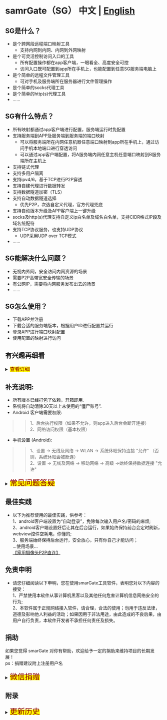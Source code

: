 # samrGate（SG） 中文 | [English](https://github.com/lazy-luo/smarGate/blob/master/README_en.md)

## SG是什么？
* 是个跨网段远程端口映射工具
  * 支持内网到内网、内网到外网映射
* 是个可灵活控制访问入口的工具
  * 所有配置操作都在app客户端，一眼看全、高度安全可控
  * 访问入口既可配置到app所在手机上，也能配置到任意SG服务端电脑上
* 是个简单的远程文件管理工具
  * 可对手机及服务端所在服务器进行文件管理操作
* 是个简单的socks代理工具
* 是个简单的http(s)代理工具
* ......

## SG有什么特点？
* 所有映射都通过app客户端进行配置，服务端运行时免配置
* 支持服务端到APP及服务端到服务端的端口映射
  * 可以将服务端所在内网任意机器任意端口映射到app所在手机上，通过访问手机本地端口进行穿透访问
  * 可以通过app客户端配置，将A服务端内网任意主机任意端口映射到B服务端所在主机上
* 支持链式代理
* 支持多用户隔离
* 支持ipv4/6，基于TCP进行P2P穿透
* 支持自建代理进行数据转发
* 支持数据隧道加密（TLS）
* 支持自动数据隧道选择
  * 优先P2P，次选自定义代理，官方代理兜底
* 支持自动版本升级及APP客户端上一键升级
* socks及http(s)代理支持自定义ip白名单及域名白名单，支持CIDR格式IP段及域名统配符
* 支持TCP协议服务，也支持UDP协议
  * UDP采用UDP over TCP模式
* ......

## SG能解决什么问题？
* 无视内外网，安全访问内网资源的场景
* 需要P2P高带宽安全传输的场景
* 有公网IP，需要将内网服务发布出去的场景
* ......

## SG怎么使用？
* 下载APP并注册
* 下载合适的服务端版本，根据用户ID进行配置并运行
* 登录APP进行端口映射配置
* 使用配置的映射进行访问

## 有兴趣再细看

<details>
<summary>
	<mark><font size=3 color=darkred>查看详细</font></mark>
</summary>

# 
## 快速概览<a href=https://github.com/lazy-luo/smarGate/wiki/快速上手手册>【快速上手手册】</a> <a href="https://b23.tv/nm52P5Q">【三方视频教学- B站】</a><br>
* 平台适配，支持linux、windows、macos、android、（tob，小型机：hp-unix、solaris、AIX）<br>
* cpu架构，支持x86、arm、mips、riscv（tob：alpha、PowerPC、SPRAC）<br>
* 注重安全，“内网”到“内网”的穿透，无需映射任何端口到外网，不更改任何防火墙配置<br>
* 注重带宽，”4G手机+v6宽带“采用P2P方式访问内网服务（基于TCP协议，v4支持NAT1-3穿透）<br>
* 注重节约，无需购买vps、无需公网IP；家中淘汰Android手机可做服务器<br>
* 注重可靠，随用随有，可7*24不间断服务，且不受UDP协议Qos之苦<br>
* 注重可控，客户端一点配置，且随时随地控制服务开启/关闭<br>
* 注重环保，免安装，体量小巧（mini版1MB左右） allinone，高性能且资源占用最少<br>
* 注重便携，无论工作或是度假，不管在任何地方，只要手机有网络，一切尽在掌控<br>
* ......如果这都是你想要的！请耐心继续往下看；如果你还想要...请提issue，【更新历史】也有看头哦<br>
* 免费，测试稳定后考虑开源. <br>
* 包含一个android客户端和需内网安装的服务端.<br>

## APP端配置（必须）--- 无法正常使用典型情况
* 必须配置“允许后台运行”权限，否则切后台即被系统断连
* 必须配置“休眠时始终保持网络连接”，否则一旦休眠则被系统断连
* 可以配置“允许自启动”权限，否则Android服务端模式下无法开机启动（v0.30及后续版本）
* 可以配置“麦克风”权限，否则Android服务端无法提供语音监听功能（v0.30及后续版本）
* 注意：SG官方代理不提供到港澳台及国外IP的数据转发
## smarGate是什么？<br>
#### 官方命名为“移动网关”，通过手机客户端将位于内网的服务端网络进行按需暴露，核心引擎采用c++实现。<br>
#### “移动网关”是用户私有网关，所有共享访问入口都在客户端，不是类似其它穿透工具主推的面向域名的公共访问入口。打个比方：smarGate是将防盗门随身携带，其它穿透产品是将防盗门放到公共场所，额...虽然需要钥匙，但有种职业叫开锁匠<br>

##### 具备如下技术特点：<br>
* 安全性 <br>
  * 手机客户端作为主要的访问入口，按需开放，及时关闭。<br>
  * 支持服务端间端口映射组网（v0.31及以后版本）。<br>
  * 电脑可以接入手机热点或wifi环境下通过访问手机开放的端口穿透到内网进行访问（客户端会显示手机ip）。<br>
  * 手机网络一般为私有网段别人无法访问。<br>
  * 用户间隔离。<br>
* 扩展性<br>
  * 基于内网网段代理，可以配合众多工具实现各种网络服务能力（telnet、ssh、http服务、内网摄像头、远程桌面等）<br>
  * 面向极客，可访问自定义的内网服务（rpc）<br>
* 便利性<br>
  * 手机客户端一点配置<br>
  * 服务能力动态增减<br>
* 高性能<br>
  * 0.1.1版本开始采用自主网络引擎，性能高，千元手机客户端能支持1千以上的并发共享访问<br>
  * 高性能设计：<br>
  	* 跨平台实现 socket 多路复用，支持：poll、epoll、kqueue、port、select、IOCP 等模型<br>
	* 采用 lock-free 算法<br>
	* 线程池设计<br>
	* socket 连接池<br>
	* 多级任务队列 <br>
	* ...<br>
<details>
<summary>
	<mark><font size=6 color=darkred>附：交互示意图</font></mark>
</summary>
<img src="https://github.com/lazy-luo/smarGate/blob/master/res/smarGateArch.png" /><br>
</details>
	
## smarGate有什么主要功能？<br>
* 支持代理穿透<br>
  * 官方提供免费的代理服务器（共享带宽，多人共用时比较慢，最佳实践为启用自有代理服务器）<br>
  * <I>如果自己有云服务器（具备公网ip），用户可自定义自己的代理服务器，且在代理服务器上安装proxy_server。所有数据传输走用户配置的代理服务器（代理服务器需要证书，可自动生成也可配置已有证书）</I> <br>

```  
  1、“代理服务器”配置如下（代理服务器必须允许任意端口“入站”连接）：
```
```
  <?xml version="1.0" encoding="GBK"?>
    <app-config code="PROXY" name="proxy-server">
        <app-parameter>
	        <proxy-service-port value="9001"/><!--自定义代理端口 -->
		<owner-id value="xxxx" /><!-- xxxx 为注册成功返回的用户ID -->
		<access-token value="nnnnn"/><!--访问token，必须为数字【可选配】 -->
		<ssl-create-certfile value="true" /><!-- 如未用如下选项指定证书，则自动生成证书【必须确保安装openssl】，默认为 false 代表无需自动生成 -->
          <!-- 如果自己有证书及私钥，则配置如下项，启动安全的SSL通道，其中文件名需要配置正确；没有证书则不需要配置，可启用上面自动生成证书选项
	        <ssl-cacert-file value="xxx.crt"/>
	        <ssl-privatekey-file value="xxx.key"/>
          -->
       </app-parameter>
       <moudle-parameter>
        <log-level value="LOG_ERROR"/>
        <log-write-mode value="CONSOLE_ONLY"/>
      </moudle-parameter>
  </app-config>
```
```
  2、"服务端"中增加如下配置：
```
```
......
    <app-parameter>
       	     <ssl-create-certfile value="true" />
       <!-- 如果代理服务器启动安全的SSL通道，这里必须配置证书及私钥
	     <ssl-cacert-file value="xxx.crt"/>
	     <ssl-privatekey-file value="xxx.key"/>
       -->
    </app-parameter>
    <moudle-parameter>
      ......
    </moudle-parameter>
    <!-- 配置上述代理服务器的ip或域名+端口，注意：ip必须为公网IP。ssl选项必须配置正确，如果代理服务器有证书（包括自动生成证书）且生效则配置为true否则为false -->
    <channel address="xxx.xxx.xxx.xxx:9001" ssl="true" token="nnnnn" /><!--访问token，必须与代理服务器一致，如果没有则不配 -->
```
* 支持p2p通道<br>
  * 使用TCP协议进行p2p穿透，提升安全性<br>
  * 不是所有的网络都支持p2p，取决于两端NAT类型
  * v0.14以上版本，直接支持ipv6，且能提供防火墙穿透
  * P2P测试结论：一端是NAT4，另一端是NAT3或NAT4时无法打通<br>
注：NAT1-〉Full Cone ， NAT2-〉Restricted Cone ， NAT3-〉Port Restricted Cone ， NAT4-〉Symmetric<br>
  <table>
	<th>服务端 NAT</th><th>客户端 NAT</th><th>P2P成功</th>
	<tr><td>NAT1-3</td><td>NAT1-3</td><td>YES</td></tr>
	<tr><td>NAT1-2</td><td>NAT4</td><td>YES</td></tr>
	<tr><td>NAT4</td><td>NAT1-2</td><td>YES</td></tr>
	<tr><td>NAT4</td><td>NAT3-4</td><td>NO</td></tr>
	<tr><td>NAT3-4</td><td>NAT4</td><td>NO</td></tr>
  </table>
  
* 支持外网发布（有违安全设计理念，v0.31版本开放）<br>
  * 其它内网穿透工具的主推模式，将内网服务直接映射到外网端口<br>
* 支持服务端之间的P2P端口映射（v0.31及以后版本） <br>
  * 具体配置主要通过 ip@index方式支持<br>
  
<details>
<summary>
	<mark><font size=6 color=darkred>附：主要功能简述</font></mark>
</summary>
	
```	
1、支持基于tcp的P2P连接隧道
	。安全可靠，避免Qos
2、支持所有基于tcp的各类协议”透明代理”
	。可代理所有内网tcp服务（ssh、rdp、smb、vnc、摄像头、数据库服务等）
3、支持HTTP、HTTPS to HTTP
	。支持http-head rewrite，支持将https服务代理成http
4、支持udp over tcp
	。支持udp协议的服务代理
5、透明方式（无需关注ipv6地址）支持ipv6隧道
	。自动建立v6隧道，访问时始终使用v4地址
6、支持自定义代理（需外网ip），接管所有数据转发
	。无法p2p时，自动连接自定义代理，实现数据转发
7、自定义代理支持token及白名单配置
	。支持安全机制
8、支持多级级联代理
	。支持链式代理，支持多级无环代理
9、支持手机作为访问唯一入口 —— 安全 + 移动便捷
	。手机在手、随用随有
10、端口映射全动态配置，支持映射配置“热拔插”
	。代理增、删及时生效，无需重启
11、所有功能app端“一点配置”
	。客户端一点配置，服务端运行时免配
12、支持P2P隧道及自定义代理隧道自动探测及连接
	。无需干预，app自动连接，自动重试
13、支持动态协商端口,支持指定协商端口
	。默认动态端口协商，支持配合防火墙配置协商端口
14、支持隧道连接优先级（P2P—>自定义代理-->官网代理）
	。数据传输时，支持优先级隧道
15、支持ssl加密隧道
	。支持P2P及代理隧道ssl加密，确保数据传输不泄密
16、支持流量限制
	。支持进行网络带宽限制，默认不限流
17、支持网络切换（如：移动<—>wifi）自动识别+自动连接
	。app端智能重连，始终确保服务可用性
18、支持不同局域网主机间端口映射 —— 如有一端主机有外网ip则可直接外网访问（version > v0.31）
	。支持服务端组网映射，流量无需通过手机app（传统穿透模式）
19、app支持服务端模式，可以将手机配置成服务端
	。android手机可作为服务端
20、支持远程文件管理功能：浏览、上传、下载、删除，支持断点续传（version >= v0.31.6）
	。在有p2p或自定义代理时，激活文件管理功能，可对手机和服务端电脑文件进行基本操作
21、支持内置socks5、http代理（version >= v0.32.1）
	。毕竟有三方专业工具如ss5、squid等，因此socks5及http代理是可选的功能
22、socks5、http代理支持域名和IP白名单（version >= v0.32.1）
	。域名白名单支持四种模式匹配(完全匹配、向前匹配、向后匹配、中间匹配)，默认配置文件名.white_list
	。IP白名单支持CIDR格式ip-range配置，默认配置文件名.ipchecks
。。。待续
	
```
</details>
	
## 使用指南:<br>
<a href="https://b23.tv/nm52P5Q">三方视频教学- B站</a><br><br>
<a href="https://www.baidu.com/s?wd=smargate%20内网穿透">使用实践-度娘</a><br><br>
<a href="https://www.google.com/search?q=smargate+内网穿透">使用实践-google</a>
### 1、下载app && 注册新用户
* 下载android app（app-release.apk包含客户端和服务端）支持armv7及arm64 cpu架构<br>
* 注册新用户（邀请码必填，为数字，可任意填。ps：如果必填信息未填完整,或包含中文字符，会注册失败）<br>
* 注册成功后请务必记住返回的服务ID(N) 【重要】：注册成功后务必在1小时内完成首次登录<br>
<details>
<summary>
	<mark><font size=5 color=darkred>展开图示</font></mark>
</summary>
<img src="https://github.com/lazy-luo/smarGate/blob/master/res/login.png" /><br>
<img src="https://github.com/lazy-luo/smarGate/blob/master/res/register.png" /><br>
<img src="https://github.com/lazy-luo/smarGate/blob/master/res/registerok.png" /><br>
</details>

### 2、下载服务端 && 配置
* 下载内网服务器适合的服务端版本（目前支持linux-x86-32/64，windows，及linux-arm【树莓派、群晖】,另：Android app自带服务端模式）<br>
* 解压服务端压缩包，修改配置文件(conf-proxy.xml):<br>
<details>	
<summary>
	<mark><font size=5 color=darkred>配置样例</font></mark>
</summary>
	
```
  <?xml version="1.0" encoding="GBK"?>
    <app-config code="PROXY" name="proxy-server">
       <app-parameter>
	<!-- [ none | first | only ] ,none is default. 为P2P连接启用SSL加密，only代表只接受加密连接 -->
	<ssl-tunnel-required value="first" />
	<!-- 如未用如下选项指定证书，则自动生成证书【必须确保安装openssl】，默认为 false 代表无需自动生成 -->
	<ssl-create-certfile value="true" /> 
 <!-- 以下选项仅适用dynamic下的mini版本，指定ssl库及crypto库实际文件，linux下可由：ldd $(which openssl)|grep -E "libssl|libcrypto"|awk '{print $1}' 获取
	<libssl value="libssl.so" />
	<libcrypto value="libcrypto.so" />
 -->
       </app-parameter>
       <moudle-parameter>
        <log-level value="LOG_ERROR"/>
        <log-write-mode value="CONSOLE_ONLY"/>
        <app-name value="xxxxx [name of service points]." /><!-- need modify -->
        <app-description value="yyyyy [description of service points]" /><!-- need modify -->
	<!-- user-audit need modify (N 为注册成功返回的服务ID，index为自定义的服务端实例序号，建议从1开始，不能重复. 例如:[12345:1])-->
        <user-audit value="N:index"/>
    </moudle-parameter>
  </app-config>
```
</details>

### 3、运行内网服务端(命令参数说明 i:最大接入连接数,o:最大接出连接数,w:最大线程数)<br>
* linux下执行命令：chmod +x proxy_server && nohup ./proxy_server -i1000 -o1000 -w8 >/dev/null & <br>
* windows下执行命令：proxy_server.exe -i1000 -o1000 -w8 <br>
* Android 手机/设备：运行app -〉编辑模式下，配置服务端信息 -〉打开“服务端”开关 -〉重启app <br>
* OpenWrt mips设备安装请见：<a href=https://github.com/lazy-luo/smarGate/issues/65>【MIPS linux下正确使用方式】</a><br>
### 4、登陆手机app && 配置端口映射 <a href="https://github.com/lazy-luo/smarGate/wiki/常用服务穿透配置">【常用服务配置】</a><br>
* 在客户端中可以看到上线的服务端（“访问点”），可以在客户端上定义端口映射规则<br>
<details>
<summary>
	<mark><font size=5 color=darkred>展开图示</font></mark>
</summary>
<img src="https://github.com/lazy-luo/smarGate/blob/master/res/oper2.png" /><br>
<b>配置中的“远程ip”为“访问点”对应内网中的某台主机ip（localhost或127.0.0.1代表内网server端所在机器本身）</b>
<img src="https://github.com/lazy-luo/smarGate/blob/master/res/oper3.png" /><br>
</details>

### 5、电脑或手机可以直接访问手机客户端设置的服务（如ssh、http等）<br>

</details>

## 补充说明:<br>
* 所有版本已经打包了依赖，开箱即用.<br>
* 系统将自动清除30天以上未使用的“僵尸账号”.<br>
* Android 客户端需要权限:<br>
>> 1、后台执行权限（如果不允许，则app进入后台会断开连接）<br>
>> 2、网络访问权限（基本权限）<br>
* 手机设置 (Android):<br>
>> 1、设置 -> 无线及网络 -> WLAN -> 系统休眠保持连接  "允许" （否则，系统休眠会被断连）<br>
>> 2、设置 -> 无线及网络 -> 移动网络 -> 高级 ->始终保持数据连接 "允许"<br>

<details>
<summary>
	<mark><font size=5 color=darkred>常见问题答疑</font></mark>
</summary>
	
* Q：如何下载安装 android app？<br>
  >> 1、用android手机浏览器打开 https://github.com/lazy-luo/smarGate/raw/master/app-release.apk <br>
  >> 2、弹出框中下载安装 <br>
  >> 网盘链接为最新测试版本，github上版本稍有滞后 <br>
  >> 附网盘下载地址： https://pan.baidu.com/s/14Iq60kxHW711NVoCVKWySg <br>
  >> gitee地址（速度快些，不会有图片无法显示问题）：https://gitee.com/lazy-luo/smarGate <br>
  >> 如有需要请添加微信：ws_lzy008 注明：smarGate ，视情况组建技术讨论群<br>
* Q：需要访问家中局域网多台设备，是否每台都需要安装服务端？<br>
   >> A：不需要，只需选择任意一台设备安装服务端即可。<br>
* Q：为何有时连接不上？<br>
   >> A：服务端空闲约2-3分钟，会自动断开，须等待10秒左右重连。<br>
* Q：ipv6为何无法P2P？<br>
   >> A：请将客户端及服务端更新到最新版本；确保手机与内网电脑能获取到全局ipv6地址；确保没被防火墙拦截（windows）；排查两个ipv6是否能路由出去；查看hosts文件确保hostname能解析到ipv6地址。<br>
* Q：IPv4及IPv6的P2P连接为何没有UDP端口？<br>
   >> A：smarGate基于TCP协议进行P2P穿透，具备更好的安全性，及连接可靠性。<br>
* Q：手机NAS客户端为何无法登录？<br>
   >> A：确保手机NAS客户端ip黑名单中没有localhost（127.0.0.1）。<br>
* Q：如何将异地公司内网机器共享给多地团队？<br>
   >> A：手机连接wifi，让团队成员电脑连接手机IP：PORT，直接通过手机代理进行访问。实测，2k以上的手机，可以带上百人团队共享访问。<br>
* Q：为何windows服务端没有控制台黑框？<br>
   >> A：为了防止误操作关闭服务端，新版本windows服务端采用后台方式运行。如需关闭，请用“任务管理器”<br>
* Q：P2P时流量是否还需要走中间代理？<br>
   >> A：不需要，直接点对点连接，网速取决于你的客户端及服务端所在网络。<br>
* Q：smarGate后台运行是否很耗电？<br>
   >> A：经过长时间测试，按偶尔使用的频次，耗电量和任意一个系统进程相近，极低；频繁后台使用情况，长时间“后台”使用，整体耗电量等同于偶尔使用微信的耗电量。电源管理提示“后台频繁刷新。。。”，不用管它，后台传输数据都会有此提示，关键看耗电排名<br>
* Q：smarGate连接优先级规则？<br>
   >> A：首选P2P连接，无P2P时使用自定义代理连接，无前两者连接时使用官方代理连接。<br>
* Q: 同一个用户能否多处登录 ？<br>
   >> A: 可以多点登录，但同一时刻只能有一个客户端可以进行P2P；服务端单台机器只能启1个实例，服务端各实例配置确保序号不重复，否则将无法正常使用。<br>
* Q: 服务端能否支持Android手机 ？<br>
   >> A：v0.27版本Android app加入了“服务端模式”的支持。<br>
* Q: 客户端不同颜色表示啥意思？<br>
   >> A:ipv4下P2P标识为：<br>
   ![ipv4 p2p](https://github.com/lazy-luo/smarGate/blob/master/res/ipv4p2p.png)<br>
   >> A:ipv6下P2P标识为：<br>
   ![ipv6 p2p](https://github.com/lazy-luo/smarGate/blob/master/res/ipv6p2p.png)<br>
   >> A:自定义路由标识为：<br>
   ![userdefineproxyer p2p](https://github.com/lazy-luo/smarGate/blob/master/res/userdefineproxyer.png)<br>

</details>

## 最佳实践<br>  
* 以下为推荐使用的最佳实践，供参考：<br> 
  1、android客户端设置为“自动登录”，免除每次输入用户名/密码的麻烦;<br> 
  2、android客户端设置好后让其在后台运行，如果始终保持前台会定时刷新，webview控件空耗电，你懂的;<br>
  3、服务端始终保持后台运行，安全放心，只有你自己才能访问；<br>
  ...使用场景...<br>
  <a href="https://cloud.tencent.com/developer/article/1926888">【家用摄像头P2P直连】</a><br>
## 免责申明<br>  
* 请您仔细阅读以下申明，您在使用smarGate工具软件，表明您对以下内容的接受：<br> 
  1、严禁使用本软件从事计算机黑客以及其他任何危害计算机信息网络安全的行为;<br> 
  2、本软件属于正规网络接入软件，请合理，合法的使用；勿用于违反法律，道德及影响他人利益的活动；如果因用于非法用途，由此造成的不良后果，由用户自行负责，本软件开发者不承担任何责任及损失。<br>
## 捐助
如果您觉得 smarGate 对你有帮助，欢迎给予一定的捐助来维持项目的长期发展！<br>
ps：捐赠建议附上注册用户名<br>
<details>
<summary>
	<mark><font size=5 color=darkred>微信捐赠</font></mark>
</summary>
<img src="https://github.com/lazy-luo/smarGate/blob/master/res/donation.png"/>
</details>

## 附录<br>  
<details>
<summary>
	<mark><font size=5 color=darkred>更新历史</font></mark>
</summary>

### 2023-11-28：<br>
1、老幼安全防护，支持GPS定位，便于掌握关怀对象所在经纬度（自行手动授权）<br>
* 此功能仅支持Android服务端<br>
* 坐标获取成功，则经纬度坐标将会自动复制到剪贴板<br>

2、其它优化<br>

### 2023-11-17更新到v0.32.2：<br>
1、socks协议支持用户名/密码验证<br>
2、支持保存及播放录音（VIP）<br>
3、版本更新到v0.32.2<br>

### 2023-10-25更新到v0.32.1：<br>
1、修复bug<br>
2、完善支持socks协议(仅支持ipv4 tcp)<br>
3、完善支持HTTP proxy协议<br>
4、APP支持VIP功能许可<br>
5、版本更新到v0.32.1<br>

### 2023-09-08更新到v0.31.12：<br>
1、修复bug<br>
2、试验性支持socks协议(仅支持ipv4 tcp)<br>
3、新增内置支持HTTP proxy协议<br>
4、内存回收（适用于内存限制设备）<br>
5、全异步方式提升响应速度 <br>
6、版本更新到v0.31.12<br>

### 2023-08-29更新到v0.31.11：<br>
1、文件管理支持默认按时间排序<br>
2、新增macos M1/M2支持<br>
3、版本更新到v0.31.11<br>

### 2023-06-03更新到v0.31.10：<br>
1、网络可靠性优化<br>
2、优化网络传输效率<br>
3、版本更新到v0.31.10<br>
	
### 2023-03-04更新到v0.31.9：<br>
1、APP服务端模式新增“无障碍”服务，用户自行打开,实现自动重启<br>
2、APP端操作优化：新增点击操作自动填充功能，便于新增配置<br>
3、修复mips路由器下安装自定义代理无法提供服务的BUG<br>
4、提供服务端自定义代理域名定时ip刷新功能（动态域名）<br>
5、其它优化<br>

### 2022-12-14更新到v0.31.8：<br>
1、APP服务端模式支持配置自定义代理及SSL加密<br>
2、自定义代理服务器支持SSL自签名证书下发<br>
3、其它优化<br>

### 2022-11-04更新到v0.31.7：<br>
1、提供一键版本升级功能，无需手动更新<br>
* 此功能版本源指向github，如无法更新，请确认github连通性<br>
* 更新后一般10-20秒左右恢复可用<br>
* 服务端提供自动更新选项（每天检测一次），默认关闭<br>	
```
<auto-update value="true" />
```

### 2022-10-20更新到v0.31.6：<br>
1、文件管理增加删除文件功能<br>
2、文件管理增加断点续传功能<br>
3、文件管理增加文件时间<br>
4、文件管理windows下增加切换磁盘操作<br>
* 此功能仅在有P2P连接或自定义代理连接时激活<br>
* 通过拖拽模式进行上传和下载<br>	
* 通过双击弹出文件删除确认框<br>		

### 2022-10-14更新到v0.31.5：<br>
1、修复自定义代理短间隔重连情况下连不上的BUG<br>
2、新增了简易文件上传下载功能，可方便同步异地文档<br>
* 此功能仅在有P2P连接或自定义代理连接时激活<br>
* 通过拖拽模式进行上传和下载<br>	
	
3、版本更新到v0.31.5<br>
	
### 2022-09-05：<br>
1、解决自定义代理连接异常断开BUG<br>
2、版本保持不变<br>

### 2022-08-30更新到v0.31.4：<br>
1、降低运行时虚拟内存占用<br>
2、常规性优化<br>
3、版本更新到v0.31.4<br>

### 2022-08-14更新到v0.31.3：<br>
1、修复mips架构系统无法连接自定义代理的BUG<br>
2、修复HTTP协议加载完成时间长的问题<br>
3、版本更新到v0.31.3<br>

### 2022-08-06更新到v0.31.2：<br>
1、修复Windows平台偶发闪退BUG，增强稳定性<br>
2、P2P连接及自定义代理进行keep-alive操作，尽可能避免重连时间窗口，提升可用性<br>
3、其它可用性优化,降低app能耗<br>
4、版本更新到v0.31.2<br>

### 2022-07-28更新到v0.31.1：<br>
1、修复特定情况下，服务端重启，组网配置不生效的BUG<br>
2、修复NAT1服务器P2P协商BUG<br>
3、版本更新到v0.31.1<br>

### 2022-07-22更新到v0.31: <br>
1、提供服务端之间端口映射，服务端如有公网ip则可直接从公网访问(仅需在app上配置)
* 配置方式，在原有映射配置“远程ip”配置中支持：ip@idx方式进行配置(idx为不同“访问点”的序号)
* 此种方式配置的“本地端口”实际是在当前“访问点”所在主机上（注意：不在APP所在手机上）
* 服务端间如能P2P成功（或自定义代理连接成功）则配置的映射将生效，否则不生效
* APP上只有在P2P连接时才会定时刷新服务端间代理状态
* 配置成功后需要等待10秒左右才能在App上看到实际状态

2、版本升级到v0.31<br>

### 2022-06-30: <br>
1、修复32位大端机器运行服务端，无法正常代理的BUG<br>
2、版本暂保持不变<br>

### 2022-05-17: <br>
1、服务端支持自动生成自签名证书（默认文件名为server.xxx）<br>
-->a、配置ssl-create-certfile选项 <br>
```
<app-parameter>	
  <ssl-create-certfile value="true" />
...
</app-parameter>
```
-->b、确保安装openssl <br>
-->c、不要指定证书文件（不配置 ssl-cacert-file 及 ssl-privatekey-file）<br>
	
### 2022-05-04: <br>
1、支持riscv32/64架构，编译时同mips架构使用musl库进行链接<br>
2、优化网络传输层<br>
3、版本暂保持不变<br>
	
### 2022-02-07更新到v0.30.4: <br>
1、提供mips64el支持<br>
2、增加app端系统图标显示 <br>
3、其它优化<br>
	
### 2021-11-06更新到v0.30.3: <br>
1、修复app端内存占用只显示jvm不包含native的BUG<br>
2、优化网络引擎，提升高并发下的稳定性及公平性 <br>
	
### 2021-10-17更新到v0.30.2: <br>
1、自定义代理支持ssl验证<br>
2、网络P2P情况下，支持配置成ssl隧道（ **要求服务端必须配置证书** ）<br>
```
<app-parameter>
  <ssl-tunnel-required value="first" /><!-- 取值有3个：none、first、only -->
  ...
</app-parameter>
```
3、其他优化<br>
	
### 2021-09-24更新到v0.30: <br>
1、提供了Android服务端开机自启动支持(仅服务端模式，且需要自行手动授权)<br>
2、网络P2P情况下，Android服务端支持实时音频（麦克风权限需要自行手动授权，必须打开SG界面才能录音）<br>
3、其他优化<br>

### 2021-05-03更新到v0.29.2: <br>
1、修复Android高版本无法退出问题<br>
2、优化网络:修复了可能带来网络延迟的BUG，进一步提升网络传输速度<br>
3、提供版本号展示，便于客户端及服务端版本管理<br>
4、优化app cpu占用，降低能耗<br>

### 2021-03-05更新到v0.29: <br>
1、修复ipv6与ipv4网络切换存在的服务端core-dump问题<br>
2、客户端新增ipv4-only网络模式选项，用于在ipv6网络环境下由于特殊需求需要使用ipv4进行p2p连接的场景（强制使用ipv4进行网络穿透）<br>
3、其它一些bug修复<br>
注意：特定场景下由于存在core-dump的致命问题，0.29版本需要同时更新客户端及服务端
	
### 2020-12-13更新到v0.28: <br>
1、自定义代理增加token支持，防止非法访问。同时支持配置访问许可列表(access-token只能输入数字,access-restricting可输入允许的SID，多个SID用“:”分隔,access-restricting可不配) <br>
 A、代理服务器配置：
 ```
 <app-parameter>
  <proxy-service-port value="9001"/>
  <access-token value="nnnnn”"/>
  <access-restricting value="xxxxx"/>
  …
 </app-parameter>
 ```
 B、服务端配置(token必须与代理服务器一致):
 ```
 <channel address="x.x.x.x:9001" ssl="true" token="nnnnn" />
```
2、对于隧道超时断开机制做了优化（仅针对P2P隧道及用户代理隧道）：只要有连接接入且连接正常情况下客户端会随机时延发送心跳，尽量防止超时断开。 <br>
 场景：ssh访问时，较长时间不输入会保持心跳，不至于1两分钟空闲就断开了。

### 2020-05-23更新到v0.27：<br>
1、去掉root权限获取功能，保持最低权限要求。暂不开发支持配置1024以下端口的能力<br>
2、由于自用树莓派被孩子摔坏了，只能压榨淘汰手机剩余价值，Android app端增加“服务端模式”支持，可以放在家中作为服务器<br>

### 2020-04-30更新到v0.26：<br>
1、修复IP切换时配置的HTTP服务可能不可用的问题<br>
~~2、对已root手机，尝试获取root权限，支持配置1024以下的保留端口~~<br>
3、解决绝对路径执行（多为开机启动脚本）且不指定-f参数时无法定位默认配置文件问题<br>
4、服务端增加HTTP基于内容替换选项（影响效率，忽略压缩数据。对于部分js中将ip端口返回到浏览器的不规范内网web应用），默认不过滤内容<br>
```
	……
	<moudle-parameter>
		<http-content-type-filter value="application/javascript" />
		……
	<moudle-parameter/>
	……
```
5、服务端增加指定P2P协商端口选项，默认选择随机端口<br>
```
	……
	<moudle-parameter>
		<negotiation-port value="xxxxx" />
		……
	<moudle-parameter/>
	……
```
6、增加“官方代理”开关，默认打开。关闭时在任何情况下都不会走官方代理转发数据<br>
### 2020-03-13：<br>
1、修复tcp-cork特定条件下丢失writable-event造成网络延迟的BUG<br>
2、提升内存池运行性能<br>
3、增加 -f 命令行参数，可指定配置文件全路径<br>
4、其它优化，版本保持不变<br>
### 2020-01-18更新到v0.25：<br>
1、修复 http代理失效 BUG<br>
2、app端提供ipv6地址显示<br>
3、版本更新到0.25<br>
### 2019-11-30更新到v0.24：<br>
1、花生壳支持UDP了？好吧，支持一下UDP端口转发，游戏串流的朋友可以试用一下<br>
2、支持 UDP over TCP 模式<br>
3、其它小的优化<br>
### 2019-11-03：<br>
1、修复 memory leak BUG<br>
2、其它小优化，版本保持不变<br>
3、提升P2P重连可靠性<br>
### 2019-09-30更新到v0.23：<br>
1、修复弱网络环境下windows服务端高CPU占用BUG<br>
2、整体提升网络传输速度<br>
### 2019-09-20更新到v0.22：<br>
1、提升P2P检测可靠性<br>
2、修复windows下特定情况无法进行P2P连接的BUG<br>
3、客户端提供了手动p2p重连功能（弱网络环境下自动重连可能失败，此时可以手动重连）
### 2019-09-15：<br>
1、进一步降低在低速率下服务端cpu占用率<br>
2、常规优化，版本保持不变<br>
### 2019-09-10更新到v0.21：<br>
1、优化网络性能<br>
2、客户端支持显示实时网速<br>
### 2019-09-05：<br>
1、解决客户端修改密码后自动登录失败的BUG<br>
2、提供自动登录超时控制<br>
### 2019-09-01更新到v0.20：<br>
1、优化连接检查性能（提供并行异步检测）<br>
2、支持将HTTPS代理到HTTP（客户端http访问，服务端为https）<br>
### 2019-08-18更新到v0.19：<br>
1、性能优化<br>
2、解决特定条件下(自定义路由)无法可靠断开服务端连接的BUG<br>
3、进行静态编译，不再依赖inux系统gcc动态库，可直接在alpine中运行（需要创建软连接）<br>
4、支持编译为mini版本，不再静态编译openssl；对openssl库从0.9.8~1.1.1的全系动态兼容，二进制包缩小为1M左右（已放入dynamic目录，需配置ssl库）<br>
### 2019-05-27更新到v0.18：<br>
1、性能优化<br>
2、提供ipv6 P2P开关机制：&lt;ipv4-tunnel-first value="false"/&gt; 如需关闭ipv6点对点则设置为“true”，默认值为“false”<br>
3、增加客户端ipv6标志及连接状态提示<br>
### 2019-05-21：<br>
1、修复Raspbian jessie下无法检测IPv6的BUG<br>
### 2019-05-16更新到v0.17：<br>
1、性能优化<br>
2、提供P2P断开重连机制<br>
### 2019-05-04：<br>
1、修复服务端在挂载私有路由时当线程数量<4时偶发CPU高占用的BUG，版本保持不变<br>
### 2019-04-23更新到v0.16：<br>
1、修复服务端在挂载私有路由时偶发core dump的BUG<br>
### 2019-04-16更新到v0.15：<br>
1、修复IPV4/IPV6网络切换，无法P2P的BUG<br>
### 2019-04-15更新到v0.14：<br>
1、解决网络切换重连失败问题<br>
2、引擎性能优化<br>
3、新增对IPv6防火墙穿透支持（移动端支持ipv6，且内网服务端支持ipv6）<br>
【重要提示】v0.14版本将于之前版本不兼容，请务必更新版本！！！<br>
### ....初始版本v0.13<br>
</details>
